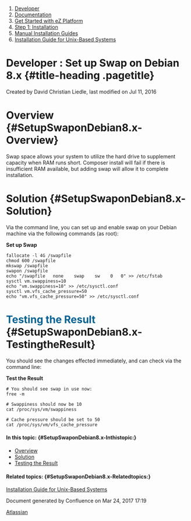 1.  <span>[Developer](index.html)</span>
2.  <span>[Documentation](Documentation_31429504.html)</span>
3.  <span>[Get Started with eZ
    Platform](Get-Started-with-eZ-Platform_31429520.html)</span>
4.  <span>[Step 1: Installation](31429538.html)</span>
5.  <span>[Manual Installation
    Guides](Manual-Installation-Guides_31431727.html)</span>
6.  <span>[Installation Guide for Unix-Based
    Systems](Installation-Guide-for-Unix-Based-Systems_31431755.html)</span>

<span id="title-text"> Developer : Set up Swap on Debian 8.x </span> {#title-heading .pagetitle}
====================================================================

Created by <span class="author"> David Christian Liedle</span>, last
modified on Jul 11, 2016

Overview {#SetupSwaponDebian8.x-Overview}
========

Swap space allows your system to utilize the hard drive to supplement
capacity when RAM runs short. Composer install will fail if there is
insufficient RAM available, but adding swap will allow it to complete
installation.

Solution {#SetupSwaponDebian8.x-Solution}
========

Via the command line, you can set up and enable swap on your Debian
machine via the following commands (as root):

**Set up Swap**

~~~~ brush:
fallocate -l 4G /swapfile
chmod 600 /swapfile
mkswap /swapfile
swapon /swapfile
echo "/swapfile   none    swap    sw    0   0" >> /etc/fstab
sysctl vm.swappiness=10
echo "vm.swappiness=10" >> /etc/sysctl.conf
sysctl vm.vfs_cache_pressure=50
echo "vm.vfs_cache_pressure=50" >> /etc/sysctl.conf
~~~~

<span style="color: rgb(0,98,147);">Testing the Result</span> {#SetupSwaponDebian8.x-TestingtheResult}
=============================================================

You should see the changes effected immediately, and can check via the
command line:

**Test the Result**

~~~~ brush:
# You should see swap in use now:
free -m

# Swappiness should now be 10
cat /proc/sys/vm/swappiness

# Cache pressure should be set to 50
cat /proc/sys/vm/vfs_cache_pressure
~~~~

#### In this topic: {#SetupSwaponDebian8.x-Inthistopic:}

-   [Overview](#SetupSwaponDebian8.x-Overview)
-   [Solution](#SetupSwaponDebian8.x-Solution)
-   [Testing the Result](#SetupSwaponDebian8.x-TestingtheResult)

#### Related topics: {#SetupSwaponDebian8.x-Relatedtopics:}

[Installation Guide for Unix-Based
Systems](Installation-Guide-for-Unix-Based-Systems_31431755.html)

Document generated by Confluence on Mar 24, 2017 17:19

[Atlassian](http://www.atlassian.com/)


